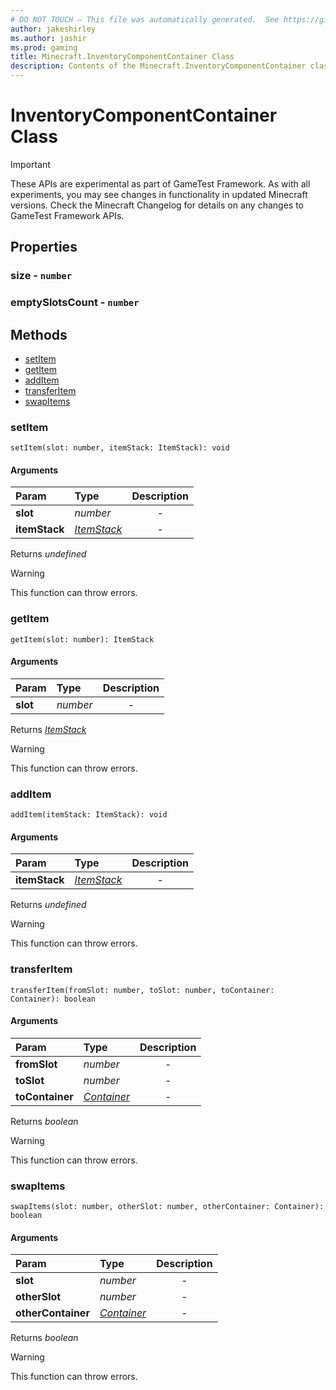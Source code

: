```yaml
---
# DO NOT TOUCH — This file was automatically generated.  See https://github.com/Mojang/MinecraftScriptingApiDocsGenerator to modify descriptions, examples, etc.
author: jakeshirley
ms.author: jashir
ms.prod: gaming
title: Minecraft.InventoryComponentContainer Class
description: Contents of the Minecraft.InventoryComponentContainer class.
---
```

# InventoryComponentContainer Class
>[!IMPORTANT]
>These APIs are experimental as part of GameTest Framework. As with all experiments, you may see changes in functionality in updated Minecraft versions. Check the Minecraft Changelog for details on any changes to GameTest Framework APIs.
## Properties
### **size** - `number`



### **emptySlotsCount** - `number`




## Methods
- [setItem](#setitem)
- [getItem](#getitem)
- [addItem](#additem)
- [transferItem](#transferitem)
- [swapItems](#swapitems)
  
### **setItem**
`
setItem(slot: number, itemStack: ItemStack): void
`

#### Arguments
| Param | Type | Description |
| :--- | :--- | :---: |
| **slot** | *number* | - |
| **itemStack** | [*ItemStack*](ItemStack.md) | - |

Returns *undefined*

> [!WARNING]
> This function can throw errors.

### **getItem**
`
getItem(slot: number): ItemStack
`

#### Arguments
| Param | Type | Description |
| :--- | :--- | :---: |
| **slot** | *number* | - |

Returns [*ItemStack*](ItemStack.md)

> [!WARNING]
> This function can throw errors.

### **addItem**
`
addItem(itemStack: ItemStack): void
`

#### Arguments
| Param | Type | Description |
| :--- | :--- | :---: |
| **itemStack** | [*ItemStack*](ItemStack.md) | - |

Returns *undefined*

> [!WARNING]
> This function can throw errors.

### **transferItem**
`
transferItem(fromSlot: number, toSlot: number, toContainer: Container): boolean
`

#### Arguments
| Param | Type | Description |
| :--- | :--- | :---: |
| **fromSlot** | *number* | - |
| **toSlot** | *number* | - |
| **toContainer** | [*Container*](Container.md) | - |

Returns *boolean*

> [!WARNING]
> This function can throw errors.

### **swapItems**
`
swapItems(slot: number, otherSlot: number, otherContainer: Container): boolean
`

#### Arguments
| Param | Type | Description |
| :--- | :--- | :---: |
| **slot** | *number* | - |
| **otherSlot** | *number* | - |
| **otherContainer** | [*Container*](Container.md) | - |

Returns *boolean*

> [!WARNING]
> This function can throw errors.

